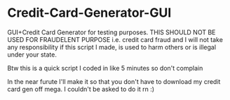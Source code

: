 # Credit-Card-Generator-GUI
GUI+Credit Card Generator for testing purposes. THIS SHOULD NOT BE USED FOR FRAUDELENT PURPOSE i.e. credit card fraud and I will not take any responsibility if this script I made, is used to harm others or is illegal under your state.

Btw this is a quick script I coded in like 5 minutes so don't complain

In the near furute I'll make it so that you don't have to download my credit card gen off mega. I couldn't be asked to do it rn :)
